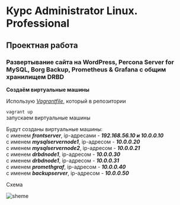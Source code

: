 # Курс Administrator Linux. Professional

## Проектная работа

### Развертывание сайта на WordPress, Percona Server for MySQL, Borg Backup, Prometheus & Grafana с общим хранилищем DRBD   
  
**Создаём виртуальные машины**  
  
Использую _[Vagrantfile](Vagrantfile)_, который в репозитории  
  
```vagrant up```  
запускаем виртуальные машины  
  
Будут созданы виртуальные машины:  
с именем **_frontserver_**, ip-адресами - **_192.168.56.10 и 10.0.0.10_**  
с именем **_mysqlservernode1_**, ip-адресом - **_10.0.0.20_**  
с именем **_mysqlservernode2_**, ip-адресом - **_10.0.0.21_**  
с именем **_drbdnode1_**, ip-адресом - **_10.0.0.30_**  
с именем **_drbdnode1_**, ip-адресом - **_10.0.0.31_**  
с именем **_promethgraf_**, ip-адресом - **_10.0.0.40_**  
с именем **_backupserver_**, ip-адресом - **_10.0.0.50_**  


Схема 

![sheme](./img/shem-of-diplom.jpg)  